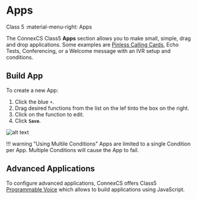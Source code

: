 # Apps
Class 5 :material-menu-right: Apps

The ConnexCS Class5 **Apps** section allows you to make small, simple, drag and drop applications. Some examples are [Pinless Calling Cards](https://docs.connexcs.com/calling-card/), Echo Tests, Conferencing, or a Welcome message with an IVR setup and conditions. 

## Build App
To create a new App:

1. Click the blue `+`.
2. Drag desired functions from the list on the lef tinto the box on the right.
3. Click on the function to edit. 
4. Click **`Save`**. 

![alt text][apps]

!!! warning "Using Multile Conditions"
    Apps are limited to a single Condition per App. Multiple Conditions will cause the App to fail.  
    
## Advanced Applications
To configure advanced applications, ConnexCS offers Class5 [Programmable Voice](https://docs.connexcs.com/developers/scriptforge/#class-5-programmable-voice) which allows to build applications using JavaScript.    
    

[apps]: /class5/img/apps.png "Add App"



